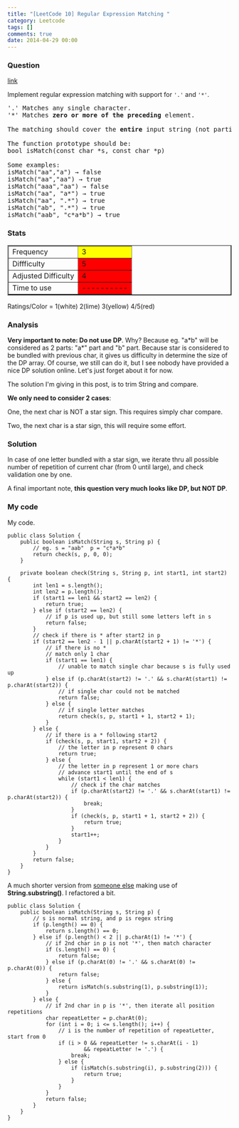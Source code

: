 ```yaml
---
title: "[LeetCode 10] Regular Expression Matching "
category: Leetcode
tags: []
comments: true
date: 2014-04-29 00:00
---
```



### Question

[link](http://oj.leetcode.com/problems/regular-expression-matching/)

<div class="question-content">
<p></p><p>Implement regular expression matching with support for <code>'.'</code> and <code>'*'</code>.</p>

<pre>'.' Matches any single character.
'*' Matches <b>zero or more of the preceding</b> element.

The matching should cover the <b>entire</b> input string (not partial).

The function prototype should be:
bool isMatch(const char *s, const char *p)

Some examples:
isMatch("aa","a") → false
isMatch("aa","aa") → true
isMatch("aaa","aa") → false
isMatch("aa", "a*") → true
isMatch("aa", ".*") → true
isMatch("ab", ".*") → true
isMatch("aab", "c*a*b") → true
</pre><p></p>
</div>

### Stats

<table border="2">
	<tr>
		<td>Frequency</td>
		<td bgcolor="yellow">3</td>
	</tr>
	<tr>
		<td>Diffficulty</td>
		<td bgcolor="red">5</td>
	</tr>
	<tr>
		<td>Adjusted Difficulty</td>
		<td bgcolor="red">4</td>
	</tr>
	<tr>
		<td>Time to use</td>
		<td bgcolor="red">----------</td>
	</tr>
</table>

Ratings/Color = 1(white) 2(lime) 3(yellow) 4/5(red)

### Analysis

**Very important to note: Do not use DP**. Why? Because eg. "a\*b" will be considered as 2 parts: "a\*" part and "b" part. Because star is considered to be bundled with previous char, it gives us difficulty in determine the size of the DP array. Of course, we still can do it, but I see nobody have provided a nice DP solution online. Let's just forget about it for now.

The solution I'm giving in this post, is to trim String and compare.

**We only need to consider 2 cases**:

One, the next char is NOT a star sign. This requires simply char compare.

Two, the next char is a star sign, this will require some effort.

### Solution

In case of one letter bundled with a star sign, we iterate thru all possible number of repetition of current char (from 0 until large), and check validation one by one.

A final important note, **this question very much looks like DP, but NOT DP**.

### My code

My code.

    public class Solution {
        public boolean isMatch(String s, String p) {
            // eg. s = "aab"  p = "c*a*b"
            return check(s, p, 0, 0);
        }

        private boolean check(String s, String p, int start1, int start2) {
            int len1 = s.length();
            int len2 = p.length();
            if (start1 == len1 && start2 == len2) {
                return true;
            } else if (start2 == len2) {
                // if p is used up, but still some letters left in s
                return false;
            }
            // check if there is * after start2 in p
            if (start2 == len2 - 1 || p.charAt(start2 + 1) != '*') {
                // if there is no *
                // match only 1 char
                if (start1 == len1) {
                    // unable to match single char because s is fully used up
                } else if (p.charAt(start2) != '.' && s.charAt(start1) != p.charAt(start2)) {
                    // if single char could not be matched
                    return false;
                } else {
                    // if single letter matches
                    return check(s, p, start1 + 1, start2 + 1);
                }
            } else {
                // if there is a * following start2
                if (check(s, p, start1, start2 + 2)) {
                    // the letter in p represent 0 chars
                    return true;
                } else {
                    // the letter in p represent 1 or more chars
                    // advance start1 until the end of s
                    while (start1 < len1) {
                        // check if the char matches
                        if (p.charAt(start2) != '.' && s.charAt(start1) != p.charAt(start2)) {
                            break;
                        }
                        if (check(s, p, start1 + 1, start2 + 2)) {
                            return true;
                        }
                        start1++;
                    }
                }
            }
            return false;
        }
    }

A much shorter version from [someone else](http://www.programcreek.com/2012/12/leetcode-regular-expression-matching-in-java/) making use of **String.substring()**. I refactored a bit.

    public class Solution {
        public boolean isMatch(String s, String p) {
            // s is normal string, and p is regex string
            if (p.length() == 0) {
                return s.length() == 0;
            } else if (p.length() < 2 || p.charAt(1) != '*') {
                // if 2nd char in p is not '*', then match character
                if (s.length() == 0) {
                    return false;
                } else if (p.charAt(0) != '.' && s.charAt(0) != p.charAt(0)) {
                    return false;
                } else {
                    return isMatch(s.substring(1), p.substring(1));
                }
            } else {
                // if 2nd char in p is '*', then iterate all position repetitions
                char repeatLetter = p.charAt(0);
                for (int i = 0; i <= s.length(); i++) {
                    // i is the number of repetition of repeatLetter, start from 0
                    if (i > 0 && repeatLetter != s.charAt(i - 1)
                            && repeatLetter != '.') {
                        break;
                    } else {
                        if (isMatch(s.substring(i), p.substring(2))) {
                            return true;
                        }
                    }
                }
                return false;
            }
        }
    }
